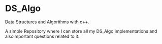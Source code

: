 # DS_Algo
Data Structures and Algorithms with c++.

A simple Repository where I can store all my DS_Algo implementations and alsoimportant questions related to it.
